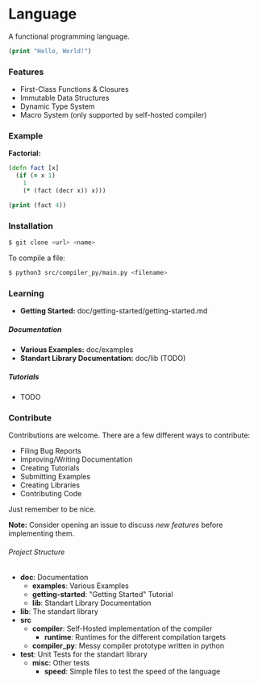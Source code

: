 # Language

A functional programming language.

```clojure
(print "Hello, World!")
```

### Features
- First-Class Functions & Closures
- Immutable Data Structures
- Dynamic Type System
- Macro System (only supported by self-hosted compiler)

### Example

**Factorial:**
```clojure
(defn fact [x]
  (if (= x 1)
    1
    (* (fact (decr x)) x)))

(print (fact 4))
```

### Installation
```bash
$ git clone <url> <name>
```

To compile a file:
```bash
$ python3 src/compiler_py/main.py <filename>
```

### Learning

- **Getting Started:** doc/getting-started/getting-started.md

##### Documentation

- **Various Examples:** doc/examples
- **Standart Library Documentation:** doc/lib (TODO)

##### Tutorials

- TODO

### Contribute
Contributions are welcome. There are a few different ways to contribute:
- Filing Bug Reports
- Improving/Writing Documentation
- Creating Tutorials
- Submitting Examples
- Creating Libraries
- Contributing Code

Just remember to be nice.

**Note:** Consider opening an issue to discuss *new features* before implementing them.

###### Project Structure

- **doc**: Documentation
  - **examples**: Various Examples
  - **getting-started**: "Getting Started" Tutorial
  - **lib**: Standart Library Documentation
- **lib**: The standart library
- **src**
  - **compiler**: Self-Hosted implementation of the compiler
    - **runtime**: Runtimes for the different compilation targets
  - **compiler_py**: Messy compiler prototype written in python
- **test**: Unit Tests for the standart library
  - **misc**: Other tests
    - **speed**: Simple files to test the speed of the language

